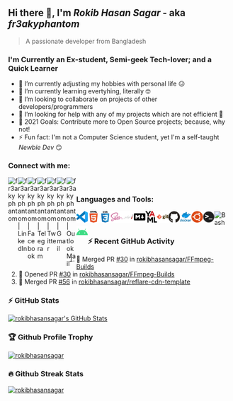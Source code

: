 ## Hi there 👋, I'm *Rokib Hasan Sagar* - aka *fr3akyphantom*
> A passionate developer from Bangladesh

### I'm Currently an Ex-student, Semi-geek Tech-lover; and a Quick Learner

- 🔭 I’m currently adjusting my hobbies with personal life 😐
- 🌱 I’m currently learning evertyhing, literally 🤓
- 👯 I’m looking to collaborate on projects of other developers/programmers
- 🤔 I’m looking for help with any of my projects which are not efficient 🙁
- 🥅 2021 Goals: Contribute more to Open Source projects; because, why not!
- ⚡ Fun fact: I'm not a Computer Science student, yet I'm a self-taught *Newbie Dev* 😏

### Connect with me:

[<img align="left" alt="fr3akyphantom" width="22px" src="https://cdnjs.cloudflare.com/ajax/libs/open-iconic/1.1.1/svg/globe.svg" />][website]
[<img align="left" alt="fr3akyphantom | LinkedIn" width="22px" src="https://cdnjs.cloudflare.com/ajax/libs/simple-icons/4.16.0/linkedin.svg" />][linkedin]
[<img align="left" alt="fr3akyphantom | Facebook" width="22px" src="https://cdnjs.cloudflare.com/ajax/libs/simple-icons/4.16.0/facebook.svg" />][facebook]
[<img align="left" alt="fr3akyphantom | Telegram" width="22px" src="https://cdnjs.cloudflare.com/ajax/libs/simple-icons/4.16.0/telegram.svg" />][telegram]
[<img align="left" alt="fr3akyphantom | Twitter" width="22px" src="https://cdnjs.cloudflare.com/ajax/libs/simple-icons/4.16.0/twitter.svg" />][twitter]
[<img align="left" alt="fr3akyphantom | Gmail" width="22px" src="https://cdnjs.cloudflare.com/ajax/libs/simple-icons/4.16.0/gmail.svg" />][gmail]
[<img align="left" alt="fr3akyphantom | Outlook Mail" width="22px" src="https://cdnjs.cloudflare.com/ajax/libs/simple-icons/4.16.0/microsoftoutlook.svg" />][outlook]

<br />

### Languages and Tools:

[<img align="left" alt="Visual Studio Code" width="26px" src="https://raw.githubusercontent.com/github/explore/main/topics/visual-studio-code/visual-studio-code.png" />](#)
[<img align="left" alt="HTML5" width="26px" src="https://raw.githubusercontent.com/github/explore/main/topics/html/html.png" />](#)
[<img align="left" alt="CSS3" width="26px" src="https://raw.githubusercontent.com/github/explore/main/topics/css/css.png" />](#)
[<img align="left" alt="Sass" width="26px" src="https://raw.githubusercontent.com/github/explore/main/topics/sass/sass.png" />](#)
[<img align="left" alt="Jekyll" width="26px" src="https://raw.githubusercontent.com/github/explore/main/topics/jekyll/jekyll.png" />](#)
[<img align="left" alt="Markdown" width="26px" src="https://raw.githubusercontent.com/github/explore/main/topics/markdown/markdown.png" />](#)
[<img align="left" alt="Yaml" width="26px" src="https://raw.githubusercontent.com/github/explore/main/topics/yaml/yaml.png" />](#)
[<img align="left" alt="Git" width="26px" src="https://raw.githubusercontent.com/github/explore/main/topics/git/git.png" />](#)
[<img align="left" alt="GitHub" width="26px" src="https://raw.githubusercontent.com/github/explore/main/topics/github-api/github-api.png" />](#)
[<img align="left" alt="Docker" width="26px" src="https://raw.githubusercontent.com/github/explore/main/topics/docker/docker.png" />](#)
[<img align="left" alt="Ubuntu" width="26px" src="https://raw.githubusercontent.com/github/explore/main/topics/ubuntu/ubuntu.png" />](#)
[<img align="left" alt="Terminal" width="26px" src="https://raw.githubusercontent.com/github/explore/main/topics/terminal/terminal.png" />](#)
[<img align="left" alt="Bash" width="26px" src="https://raw.githubusercontent.com/odb/official-bash-logo/master/assets/Logos/Icons/SVG/32x32.svg" />](#)
[<img align="left" alt="Android" width="26px" src="https://raw.githubusercontent.com/github/explore/main/topics/android/android.png" />](#)

<br />
<br />

### ⚡ Recent GitHub Activity

<!--START_SECTION:activity-->
1. 🎉 Merged PR [#30](https://github.com/rokibhasansagar/FFmpeg-Builds/pull/30) in [rokibhasansagar/FFmpeg-Builds](https://github.com/rokibhasansagar/FFmpeg-Builds)
2. 💪 Opened PR [#30](https://github.com/rokibhasansagar/FFmpeg-Builds/pull/30) in [rokibhasansagar/FFmpeg-Builds](https://github.com/rokibhasansagar/FFmpeg-Builds)
3. 🎉 Merged PR [#56](https://github.com/rokibhasansagar/reflare-cdn-template/pull/56) in [rokibhasansagar/reflare-cdn-template](https://github.com/rokibhasansagar/reflare-cdn-template)
<!--END_SECTION:activity-->

### ⚡ GitHub Stats

[<img alt="rokibhasansagar's GitHub Stats" src="https://github-readme-stats.rokibhasansagar.vercel.app/api?username=rokibhasansagar&show_icons=true&include_all_commits=true&count_private=true&theme=merko" />](#)

### 🏆 Github Profile Trophy

[<img src="https://github-profile-trophy.vercel.app/?username=rokibhasansagar&theme=darkhub&no-bg=true&row=1" alt="rokibhasansagar" />](#)

### 🔥 Github Streak Stats

[<img align="center" src="https://github-readme-streak-stats.herokuapp.com/?user=rokibhasansagar&theme=tokyonight_duo" alt="rokibhasansagar" />](#)

[website]: https://rokibhasansagar.github.io
[linkedin]: https://www.linkedin.com/in/rokib-hasan-9a031a20a
[facebook]: https://fb.com/rokibhasansagar
[telegram]: https://t.me/fr3akyphantom
[twitter]: https://twitter.com/TheRokibHasan
[gmail]: mailto:rokibhasansagar@gmail.com
[outlook]: mailto:rokibhasansagar2014@outlook.com

